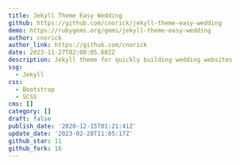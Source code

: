 ```yaml
---
title: Jekyll Theme Easy Wedding
github: https://github.com/cnorick/jekyll-theme-easy-wedding
demo: https://rubygems.org/gems/jekyll-theme-easy-wedding
author: cnorick
author_link: https://github.com/cnorick
date: 2023-11-27T02:08:05.602Z
description: Jekyll theme for quickly building wedding websites
ssg:
  - Jekyll
css:
  - Bootstrap
  - SCSS
cms: []
category: []
draft: false
publish_date: '2020-12-15T01:21:41Z'
update_date: '2023-02-28T11:05:17Z'
github_star: 11
github_fork: 16
---
```

